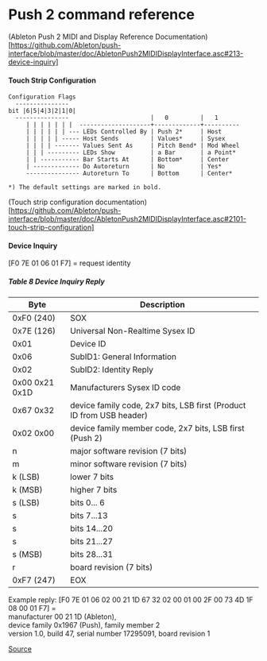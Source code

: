 # Push 2 command reference
(Ableton Push 2 MIDI and Display Reference Documentation)[https://github.com/Ableton/push-interface/blob/master/doc/AbletonPush2MIDIDisplayInterface.asc#213-device-inquiry]

#### Touch Strip Configuration
```
Configuration Flags
  ---------------
bit |6|5|4|3|2|1|0|
  ---------------                       |   0         |   1
     | | | | | | |  --------------------+-------------+----------
     | | | | | | --- LEDs Controlled By | Push 2*     | Host
     | | | | | ----- Host Sends         | Values*     | Sysex
     | | | | ------- Values Sent As     | Pitch Bend* | Mod Wheel
     | | | --------- LEDs Show          | a Bar       | a Point*
     | | ----------- Bar Starts At      | Bottom*     | Center
     | ------------- Do Autoreturn      | No          | Yes*
     --------------- Autoreturn To      | Bottom      | Center*

*) The default settings are marked in bold.
```
(Touch strip configuration documentation)[https://github.com/Ableton/push-interface/blob/master/doc/AbletonPush2MIDIDisplayInterface.asc#2101-touch-strip-configuration]

#### Device Inquiry

 [F0 7E 01 06 01 F7] = request identity

##### Table 8 Device Inquiry Reply
| Byte | Description  |  
| -------------- | -----------  |
| 0xF0 (240)     | SOX          |
| 0x7E (126)     | Universal Non-Realtime Sysex ID |
| 0x01           | Device ID |
| 0x06           | SubID1: General Information |
| 0x02           | SubID2: Identity Reply |
| 0x00 0x21 0x1D | Manufacturers Sysex ID code |
| 0x67 0x32      | device family code, 2x7 bits, LSB first (Product ID from USB header) |
| 0x02 0x00      | device family member code, 2x7 bits, LSB first (Push 2) |
|n               |major software revision (7 bits) |
|m               |minor software revision (7 bits) |
|k (LSB)         |lower 7 bits |software build |
|k (MSB)         |higher 7 bits |
|s (LSB)         |bits 0... 6  |serial number |
|s               |bits 7...13 |
|s               |bits 14...20 |
|s               |bits 21...27 |
|s (MSB)         |bits 28...31 |
|r               |board revision (7 bits) |
| 0xF7 (247)     |EOX |

Example reply:  [F0 7E 01 06 02 00 21 1D 67 32 02 00 01 00 2F 00 73 4D 1F 08 00 01 F7] =  
manufacturer 00 21 1D (Ableton),  
device family 0x1967 (Push), family member 2  
version 1.0, build 47, serial number 17295091, board revision 1

[Source](https://github.com/Ableton/push-interface/blob/master/doc/AbletonPush2MIDIDisplayInterface.asc#213-device-inquiry)
